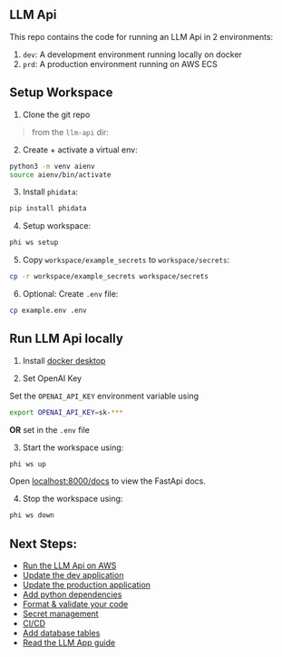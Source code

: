 ## LLM Api

This repo contains the code for running an LLM Api in 2 environments:

1. `dev`: A development environment running locally on docker
2. `prd`: A production environment running on AWS ECS

## Setup Workspace

1. Clone the git repo

> from the `llm-api` dir:

2. Create + activate a virtual env:

```sh
python3 -m venv aienv
source aienv/bin/activate
```

3. Install `phidata`:

```sh
pip install phidata
```

4. Setup workspace:

```sh
phi ws setup
```

5. Copy `workspace/example_secrets` to `workspace/secrets`:

```sh
cp -r workspace/example_secrets workspace/secrets
```

6. Optional: Create `.env` file:

```sh
cp example.env .env
```

## Run LLM Api locally

1. Install [docker desktop](https://www.docker.com/products/docker-desktop)

2. Set OpenAI Key

Set the `OPENAI_API_KEY` environment variable using

```sh
export OPENAI_API_KEY=sk-***
```

**OR** set in the `.env` file

3. Start the workspace using:

```sh
phi ws up
```

Open [localhost:8000/docs](http://localhost:8000/docs) to view the FastApi docs.

4. Stop the workspace using:

```sh
phi ws down
```

## Next Steps:

- [Run the LLM Api on AWS](https://docs.phidata.com/templates/llm-api#run-on-aws)
- [Update the dev application](https://docs.phidata.com/day-2/dev-app)
- [Update the production application](https://docs.phidata.com/day-2/production-app)
- [Add python dependencies](https://docs.phidata.com/day-2/python-libraries)
- [Format & validate your code](https://docs.phidata.com/day-2/format-and-validate)
- [Secret management](https://docs.phidata.com/day-2/secrets)
- [CI/CD](https://docs.phidata.com/day-2/ci-cd)
- [Add database tables](https://docs.phidata.com/day-2/database-tables)
- [Read the LLM App guide](https://docs.phidata.com/templates/llm-app)

